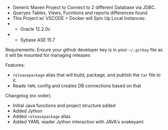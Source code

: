 - Generic Maven Project to Connect to 2 different Database via JDBC.
- Queryes Tables, Views, Fucntions and reports differences found
- This Project w/ VSCODE + Docker will Spin Up Local Instances:
- - Oracle 12.2.0c
- - Sybase ASE 15.7

Requirements:
Ensure your github developer key is in your `~/.gitkey` file as it will be mounted for managing releases

Features:
- `releasepackage` alias that will build, package, and publish the `tar` file to it.
- Reads `YAML` config and creates DB connections based on that

Changelog (no order):
- Initial Java functions and project structure added
- Added Jython
- Added `releasepackage` alias
- Added YAML reader Jython interaction with JAVA's snakeyaml